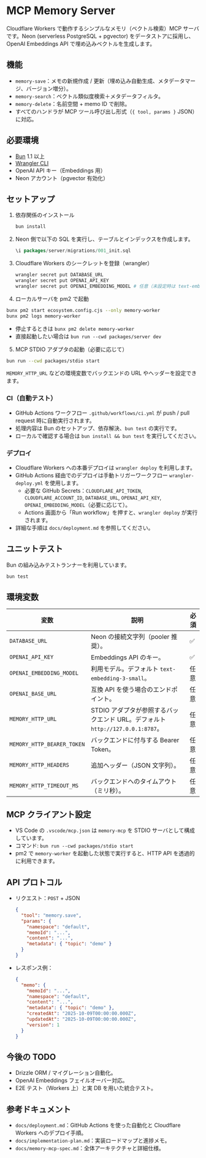 # MCP Memory Server

Cloudflare Workers で動作するシンプルなメモリ（ベクトル検索）MCP サーバです。Neon (serverless PostgreSQL + pgvector) をデータストアに採用し、OpenAI Embeddings API で埋め込みベクトルを生成します。

## 機能
- `memory-save`：メモの新規作成 / 更新（埋め込み自動生成、メタデータマージ、バージョン増分）。
- `memory-search`：ベクトル類似度検索＋メタデータフィルタ。
- `memory-delete`：名前空間 + memo ID で削除。
- すべてのハンドラが MCP ツール呼び出し形式（`{ tool, params }` JSON）に対応。

## 必要環境
- [Bun](https://bun.sh/) 1.1 以上
- [Wrangler CLI](https://developers.cloudflare.com/workers/wrangler/install-and-update/)
- OpenAI API キー（Embeddings 用）
- Neon アカウント（pgvector 有効化）

## セットアップ
1. 依存関係のインストール
   ```bash
   bun install
   ```
2. Neon 側で以下の SQL を実行し、テーブルとインデックスを作成します。
   ```sql
   \i packages/server/migrations/001_init.sql
   ```
3. Cloudflare Workers のシークレットを登録（wrangler）
   ```bash
   wrangler secret put DATABASE_URL
   wrangler secret put OPENAI_API_KEY
   wrangler secret put OPENAI_EMBEDDING_MODEL # 任意（未設定時は text-embedding-3-small）
   ```
4. ローカルサーバを pm2 で起動
  ```bash
  bunx pm2 start ecosystem.config.cjs --only memory-worker
  bunx pm2 logs memory-worker
  ```
  - 停止するときは `bunx pm2 delete memory-worker`
  - 直接起動したい場合は `bun run --cwd packages/server dev`

5. MCP STDIO アダプタの起動（必要に応じて）
  ```bash
  bun run --cwd packages/stdio start
  ```
  `MEMORY_HTTP_URL` などの環境変数でバックエンドの URL やヘッダーを設定できます。

### CI（自動テスト）
- GitHub Actions ワークフロー `.github/workflows/ci.yml` が push / pull request 時に自動実行されます。
- 処理内容は Bun のセットアップ、依存解決、`bun test` の実行です。
- ローカルで確認する場合は `bun install && bun test` を実行してください。

### デプロイ
- Cloudflare Workers への本番デプロイは `wrangler deploy` を利用します。
- GitHub Actions 経由でのデプロイは手動トリガーワークフロー `wrangler-deploy.yml` を使用します。
  - 必要な GitHub Secrets：`CLOUDFLARE_API_TOKEN`, `CLOUDFLARE_ACCOUNT_ID`, `DATABASE_URL`, `OPENAI_API_KEY`, `OPENAI_EMBEDDING_MODEL`（必要に応じて）。
  - Actions 画面から「Run workflow」を押すと、`wrangler deploy` が実行されます。
- 詳細な手順は `docs/deployment.md` を参照してください。

## ユニットテスト
Bun の組み込みテストランナーを利用しています。
```bash
bun test
```

## 環境変数
| 変数 | 説明 | 必須 |
| --- | --- | --- |
| `DATABASE_URL` | Neon の接続文字列（pooler 推奨）。 | ✅ |
| `OPENAI_API_KEY` | Embeddings API のキー。 | ✅ |
| `OPENAI_EMBEDDING_MODEL` | 利用モデル。デフォルト `text-embedding-3-small`。 | 任意 |
| `OPENAI_BASE_URL` | 互換 API を使う場合のエンドポイント。 | 任意 |
| `MEMORY_HTTP_URL` | STDIO アダプタが参照するバックエンド URL。デフォルト `http://127.0.0.1:8787`。 | 任意 |
| `MEMORY_HTTP_BEARER_TOKEN` | バックエンドに付与する Bearer Token。 | 任意 |
| `MEMORY_HTTP_HEADERS` | 追加ヘッダー（JSON 文字列）。 | 任意 |
| `MEMORY_HTTP_TIMEOUT_MS` | バックエンドへのタイムアウト（ミリ秒）。 | 任意 |

## MCP クライアント設定
- VS Code の `.vscode/mcp.json` は `memory-mcp` を STDIO サーバとして構成しています。
- コマンド: `bun run --cwd packages/stdio start`
- pm2 で `memory-worker` を起動した状態で実行すると、HTTP API を透過的に利用できます。

## API プロトコル
- リクエスト：`POST` + JSON
  ```json
  {
    "tool": "memory.save",
    "params": {
      "namespace": "default",
      "memoId": "...",
      "content": "...",
      "metadata": { "topic": "demo" }
    }
  }
  ```
- レスポンス例：
  ```json
  {
    "memo": {
      "memoId": "...",
      "namespace": "default",
      "content": "...",
      "metadata": { "topic": "demo" },
      "createdAt": "2025-10-09T00:00:00.000Z",
      "updatedAt": "2025-10-09T00:00:00.000Z",
      "version": 1
    }
  }
  ```

## 今後の TODO
- Drizzle ORM / マイグレーション自動化。
- OpenAI Embeddings フェイルオーバー対応。
- E2E テスト（Workers 上）と実 DB を用いた統合テスト。

## 参考ドキュメント
- `docs/deployment.md`：GitHub Actions を使った自動化と Cloudflare Workers へのデプロイ手順。
- `docs/implementation-plan.md`：実装ロードマップと進捗メモ。
- `docs/memory-mcp-spec.md`：全体アーキテクチャと詳細仕様。

